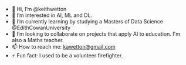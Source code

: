 - 👋 Hi, I’m @keithwetton
- 👀 I’m interested in AI, ML and DL.
- 🌱 I’m currently learning by studying a Masters of Data Science @EdithCowanUniversity
- 💞️ I’m looking to collaborate on projects that apply AI to education. I'm also a Maths teacher.
- 📫 How to reach me: kawetton@gmail.com
- ⚡ Fun fact: I used to be a volunteer firefighter.

<!---
keithwetton/keithwetton is a ✨ special ✨ repository because its `README.md` (this file) appears on your GitHub profile.
You can click the Preview link to take a look at your changes.
--->
